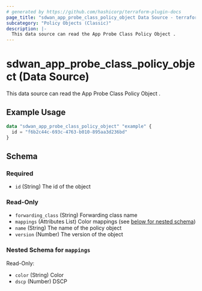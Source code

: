 ```yaml
---
# generated by https://github.com/hashicorp/terraform-plugin-docs
page_title: "sdwan_app_probe_class_policy_object Data Source - terraform-provider-sdwan"
subcategory: "Policy Objects (Classic)"
description: |-
  This data source can read the App Probe Class Policy Object .
---
```


# sdwan_app_probe_class_policy_object (Data Source)

This data source can read the App Probe Class Policy Object .

## Example Usage

```terraform
data "sdwan_app_probe_class_policy_object" "example" {
  id = "f6b2c44c-693c-4763-b010-895aa3d236bd"
}
```

<!-- schema generated by tfplugindocs -->
## Schema

### Required

- `id` (String) The id of the object

### Read-Only

- `forwarding_class` (String) Forwarding class name
- `mappings` (Attributes List) Color mappings (see [below for nested schema](#nestedatt--mappings))
- `name` (String) The name of the policy object
- `version` (Number) The version of the object

<a id="nestedatt--mappings"></a>
### Nested Schema for `mappings`

Read-Only:

- `color` (String) Color
- `dscp` (Number) DSCP
